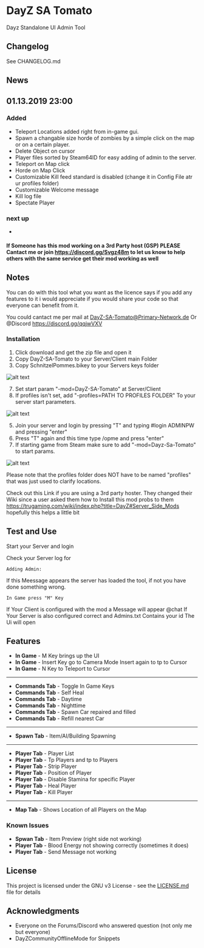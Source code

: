 # DayZ SA Tomato

Dayz Standalone UI Admin Tool



## Changelog

See CHANGELOG.md

## News

## 01.13.2019 23:00


### Added 

- Teleport Locations added right from in-game gui.
- Spawn a changable size horde of zombies by a simple click on the map or on a certain player.
- Delete Object on cursor
- Player files sorted by Steam64ID for easy adding of admin to the server.
- Teleport on Map click
- Horde on Map Click 
- Customizable Kill feed standard is disabled (change it in Config File atr ur profiles folder)
- Customizable Welcome message
- Kill log file 
- Spectate Player


 ### next up
- 


#### If Someone has this mod working on a 3rd Party host (GSP) PLEASE Cantact me or join https://discord.gg/Svgz48m to let us know to help others with the same service get their mod working as well

##  Notes

You can do with this tool what you want as the licence says if you add any features to it i would appreciate if you would share your code so that everyone can benefit from it.


You could cantact me per mail at DayZ-SA-Tomato@Primary-Network.de
Or @Discord https://discord.gg/qqjwVXV

### Installation

1. Click download and get the zip file and open it
1. Copy DayZ-SA-Tomato to your Server/Client main Folder
2. Copy SchnitzelPommes.bikey to your Servers keys folder

![alt text](https://i.ibb.co/5jcGNRQ/Screenshot-3.png)

7. Set start param "-mod=DayZ-SA-Tomato" at Server/Client 
8. If profiles isn't set, add "-profiles=PATH TO PROFILES FOLDER" To your server start parameters.

![alt text](https://i.ibb.co/YdpXCwS/Screenshot-2.png)

5. Join your server and login by pressing "T" and typing #login ADMINPW and pressing "enter"
6. Press "T" again and this time type /opme and press "enter"
7. If starting game from Steam make sure to add "-mod=Dayz-Sa-Tomato" to start params.

![alt text](https://i.ibb.co/t3swkS3/Screenshot-7.png)

Please note that the profiles folder does NOT have to be named "profiles" that was just used to clarify locations.

Check out this Link if you are using a 3rd party hoster. They changed their Wiki since a user asked them how to Install this mod probs to them https://trugaming.com/wiki/index.php?title=DayZ#Server_Side_Mods hopefully this helps a little bit


## Test and Use

Start your Server and login

Check your Server log for 

```
Adding Admin:
```

If this Meessage appears the server has loaded the tool, if not you have done something wrong.

```
In Game press "M" Key
```
If Your Client is configured with the mod a Message will appear @chat
If Your Server is also configured correct and Admins.txt Contains your id The Ui will open

## Features

* **In Game** - M Key brings up the UI
* **In Game** - Insert Key go to Camera Mode Insert again to tp to Cursor
* **In Game** - N Key to Teleport to Cursor

------------

* **Commands Tab** - Toggle In Game Keys
* **Commands Tab** - Self Heal
* **Commands Tab** - Daytime
* **Commands Tab** - Nighttime
* **Commands Tab** - Spawn Car repaired and filled
* **Commands Tab** - Refill nearest Car

------------

* **Spawn Tab** - Item/AI/Building Spawning 

------------

* **Player Tab** - Player List
* **Player Tab** - Tp Players and tp to Players
* **Player Tab** - Strip Player
* **Player Tab** - Position of Player
* **Player Tab** - Disable Stamina for specific Player 
* **Player Tab** - Heal Player
* **Player Tab** - Kill Player

------------

* **Map Tab** - Shows Location of all Players on the Map


### Known Issues
* **Spwan Tab** - Item Preview (right side not working)
* **Player Tab** - Blood Energy not showing correctly (sometimes it does)
* **Player Tab** - Send Message not working

## License

This project is licensed under the GNU v3 License - see the [LICENSE.md](LICENSE.md) file for details

## Acknowledgments

* Everyone on the Forums/Discord who answered question (not only me but everyone)
* DayZCommunityOfflineMode for Snippets

